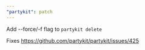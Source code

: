 ```yaml
---
"partykit": patch
---
```


Add --force/-f flag to `partykit delete`

Fixes https://github.com/partykit/partykit/issues/425
